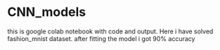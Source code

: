 # CNN_models

this is  google colab notebook with code and output.
Here i have solved fashion_mnist dataset. after fitting the model i got 90% accuracy
